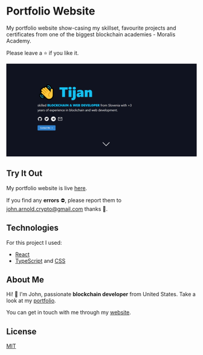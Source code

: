 # Portfolio Website
My portfolio website show-casing my skillset, favourite projects and certificates from one of the biggest blockchain academies - Moralis Academy. 

Please leave a ⭐ if you like it.

![Portfolio Preview](./portfolio-preview.png)

## Try It Out
My portfolio website is live [here](https://crypto-smile.vercel.app/).

If you find any **errors** ⛔, please report them to [john.arnold.crypto@gmail.com](mailto:john.arnold.crypto@gmail.com) thanks 🙏.

## Technologies
For this project I used:
- [React](https://reactjs.org/)
- [TypeScript](https://www.typescriptlang.org/) and [CSS](https://developer.mozilla.org/en-US/docs/Web/CSS)

## About Me
Hi! 👋 I'm John, passionate **blockchain developer** from United States. Take a look at my [portfolio](https://crypto-smile.vercel.app/).

You can get in touch with me through my [website](https://crypto-smile.vercel.app/).

## License
[MIT](https://choosealicense.com/licenses/mit/)